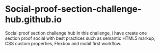 # Social-proof-section-challenge-hub.github.io
Social proof section challenge hub
In this challenge, i have create one section proof social with best practices such as semantic HTML5 markup, CSS custom properties, Flexbox and mobil first workflow.
